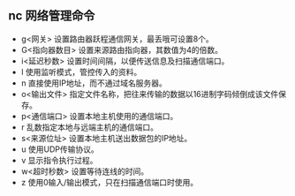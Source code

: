 ## nc 网络管理命令
 - g<网关>   设置路由器跃程通信网关，最丢哦可设置8个。
 - G<指向器数目>   设置来源路由指向器，其数值为4的倍数。
 - i<延迟秒数>   设置时间间隔，以便传送信息及扫描通信端口。
 - l   使用监听模式，管控传入的资料。
 - n   直接使用IP地址，而不通过域名服务器。
 - o<输出文件>   指定文件名称，把往来传输的数据以16进制字码倾倒成该文件保存。
 - p<通信端口>   设置本地主机使用的通信端口。
 - r   乱数指定本地与远端主机的通信端口。
 - s<来源位址>   设置本地主机送出数据包的IP地址。
 - u   使用UDP传输协议。
 - v   显示指令执行过程。
 - w<超时秒数>   设置等待连线的时间。
 - z   使用0输入/输出模式，只在扫描通信端口时使用。
 
